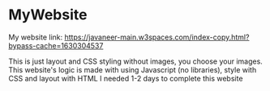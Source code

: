 # MyWebsite
My website link: https://javaneer-main.w3spaces.com/index-copy.html?bypass-cache=1630304537

This is just layout and CSS styling without images, you choose your images.
This website's logic is made with using Javascript (no libraries), style with CSS and layout with HTML
I needed 1-2 days to complete this website
